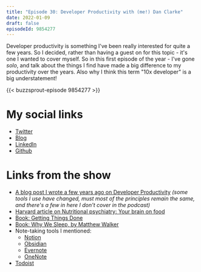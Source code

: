 ```yaml
---
title: "Episode 30: Developer Productivity with (me!) Dan Clarke"
date: 2022-01-09
draft: false
episodeId: 9854277
---
```


Developer productivity is something I've been really interested for quite a few years. So I decided, rather than having a guest on for this topic - it's one I wanted to cover myself. So in this first episode of the year - I've gone _solo_, and talk about the things I find have made a big difference to my productivity over the years. Also why I think this term "10x developer" is a big understatement!

{{< buzzsprout-episode 9854277 >}}

# My social links

* [Twitter](https://twitter.com/dracan)
* [Blog](https://www.danclarke.com/)
* [LinkedIn](https://www.linkedin.com/in/danclarkeuk)
* [Github](https://github.com/dracan)

# Links from the show

* [A blog post I wrote a few years ago on Developer Productivity](https://www.danclarke.com/developer-productivity-talk-at-dddsw) _(some tools I use have changed, must most of the principles remain the same, and there's a few in here I don't cover in the podcast)_
* [Harvard article on Nutritional psychiatry: Your brain on food](https://www.health.harvard.edu/blog/nutritional-psychiatry-your-brain-on-food-201511168626)
* [Book: Getting Things Done](https://www.amazon.co.uk/Getting-Things-Done-Stress-free-Productivity-ebook/dp/B00SHL3V8M)
* [Book: Why We Sleep, by Matthew Walker](https://www.amazon.co.uk/Why-We-Sleep-Science-Dreams/dp/0141983760)
* Note-taking tools I mentioned:
  * [Notion](https://www.notion.so/)
  * [Obsidian](https://obsidian.md/)
  * [Evernote](https://evernote.com/)
  * [OneNote](https://www.onenote.com/)
* [Todoist](https://todoist.com/)
